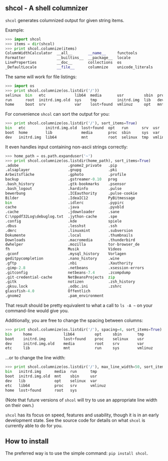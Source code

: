 shcol - A shell columnizer
--------------------------

``shcol`` generates columnized output for given string items.

Example:

```python
>>> import shcol
>>> items = dir(shcol)
>>> print shcol.columnize(items)
ColumnWidthCalculator  __all__       __name__     functools
Formatter              __builtins__  __package__  locale
LineProperties         __doc__       collections  os
_DefaultLocale         __file__      columnize    unicode_literals
```

The same will work for file listings:

```python
>>> import os
>>> print shcol.columnize(os.listdir('/'))
selinux  bin   etc             lib64  media       usr         sbin  proc
run      root  initrd.img.old  sys    tmp         initrd.img  lib   dev
home     boot  srv             var    lost+found  vmlinuz     opt   mnt
```

For convenience ``shcol`` can sort the output for you:

```python
>>> print shcol.columnize(os.listdir('/'), sort_items=True)
bin   etc         initrd.img.old  lost+found  opt   run      srv  usr
boot  home        lib             media       proc  sbin     sys  var
dev   initrd.img  lib64           mnt         root  selinux  tmp  vmlinuz
```

It even handles input containing non-ascii strings correctly:

```python
>>> home_path = os.path.expanduser('~')
>>> print shcol.columnize(os.listdir(home_path), sort_items=True)
.adobe                      .gnome2_private   .pip
.alsaplayer                 .gnupg            .pki
Arbeitsfläche               .gphoto           .profile
backup                      .gstreamer-0.10   prog
.bash_history               .gtk-bookmarks    .psensor
.bash_logout                .hardinfo         .pulse
bewerbung                   .ICEauthority     .pulse-cookie
Bilder                      .IdeaIC12         PyBitmessage
bin                         .idlerc           .pypirc
cache                       .java             .pyxbld
.cache                      .jdownloader      .sane
C:\nppdf32Log\debuglog.txt  .jython-cache     .spe
.config                     .kde              spiele
.dbus                       .lesshst          .ssh
.dmrc                       .linuxmint        .subversion
Dokumente                   .local            .thumbnails
Downloads                   .macromedia       .thunderbird
dwhelper                    .mozilla          tor-browser_de
fh                          Musik             Videos
.gconf                      .mysql_history    Vorlagen
geditpycompletion           .nano_history     .wine
.gftp                       .nbi              .Xauthority
.gimp-2.8                   .netbeans         .xsession-errors
.gitconfig                  netbeans-7.4      .zcompdump
.git-credential-cache       NetBeansProjects  zip
.gitk                       notizen           .zsh_history
.gksu.lock                  .odbc.ini         .zshrc
glassfish-4.0               Öffentlich
.gnome2                     .pam_environment
```

That result should be pretty equivalent to what a call to ``ls -A ~`` on your
command-line would give you.

Additionally, you are free to change the spacing between columns:

```python
>>> print shcol.columnize(os.listdir('/'), spacing=4, sort_items=True)
bin     home              lib64         opt     sbin       tmp
boot    initrd.img        lost+found    proc    selinux    usr
dev     initrd.img.old    media         root    srv        var
etc     lib               mnt           run     sys        vmlinuz
```

...or to change the line width:

```python
>>> print shcol.columnize(os.listdir('/'), max_line_width=50, sort_items=True)
bin   initrd.img      media  run      tmp
boot  initrd.img.old  mnt    sbin     usr
dev   lib             opt    selinux  var
etc   lib64           proc   srv      vmlinuz
home  lost+found      root   sys
```

(Note that future versions of ``shcol`` will try to use an appropriate line
width on their own.)

``shcol`` has its focus on speed, features and usability, though it is in an
early development state. See the source code for details on what ``shcol`` is
currently able to do for you.

How to install
--------------

The preferred way is to use the simple command: ``pip install shcol``.
